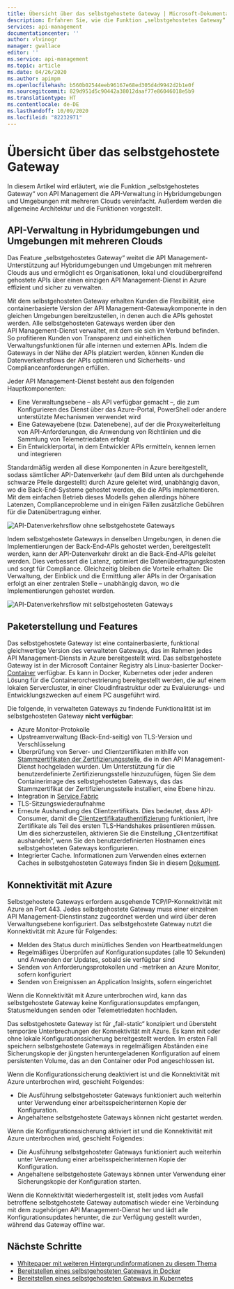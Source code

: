 ```yaml
---
title: Übersicht über das selbstgehostete Gateway | Microsoft-Dokumentation
description: Erfahren Sie, wie die Funktion „selbstgehostetes Gateway“ von Azure API Management Organisationen beim Verwalten von APIs in Hybridumgebungen und Umgebungen mit mehreren Clouds unterstützt.
services: api-management
documentationcenter: ''
author: vlvinogr
manager: gwallace
editor: ''
ms.service: api-management
ms.topic: article
ms.date: 04/26/2020
ms.author: apimpm
ms.openlocfilehash: b560b02544eeb96167e68ed305d4d9942d2b1e0f
ms.sourcegitcommit: 829d951d5c90442a38012daaf77e86046018e5b9
ms.translationtype: HT
ms.contentlocale: de-DE
ms.lasthandoff: 10/09/2020
ms.locfileid: "82232971"
---
```

# <a name="self-hosted-gateway-overview"></a>Übersicht über das selbstgehostete Gateway

In diesem Artikel wird erläutert, wie die Funktion „selbstgehostetes Gateway“ von API Management die API-Verwaltung in Hybridumgebungen und Umgebungen mit mehreren Clouds vereinfacht. Außerdem werden die allgemeine Architektur und die Funktionen vorgestellt.

## <a name="hybrid-and-multi-cloud-api-management"></a>API-Verwaltung in Hybridumgebungen und Umgebungen mit mehreren Clouds

Das Feature „selbstgehostetes Gateway“ weitet die API Management-Unterstützung auf Hybridumgebungen und Umgebungen mit mehreren Clouds aus und ermöglicht es Organisationen, lokal und cloudübergreifend gehostete APIs über einen einzigen API Management-Dienst in Azure effizient und sicher zu verwalten.

Mit dem selbstgehosteten Gateway erhalten Kunden die Flexibilität, eine containerbasierte Version der API Management-Gatewaykomponente in den gleichen Umgebungen bereitzustellen, in denen auch die APIs gehostet werden. Alle selbstgehosteten Gateways werden über den API Management-Dienst verwaltet, mit dem sie sich im Verbund befinden. So profitieren Kunden von Transparenz und einheitlichen Verwaltungsfunktionen für alle internen und externen APIs. Indem die Gateways in der Nähe der APIs platziert werden, können Kunden die Datenverkehrsflows der APIs optimieren und Sicherheits- und Complianceanforderungen erfüllen.

Jeder API Management-Dienst besteht aus den folgenden Hauptkomponenten:

-   Eine Verwaltungsebene – als API verfügbar gemacht –, die zum Konfigurieren des Dienst über das Azure-Portal, PowerShell oder andere unterstützte Mechanismen verwendet wird
-   Eine Gatewayebene (bzw. Datenebene), auf der die Proxyweiterleitung von API-Anforderungen, die Anwendung von Richtlinien und die Sammlung von Telemetriedaten erfolgt
-   Ein Entwicklerportal, in dem Entwickler APIs ermitteln, kennen lernen und integrieren

Standardmäßig werden all diese Komponenten in Azure bereitgestellt, sodass sämtlicher API-Datenverkehr (auf dem Bild unten als durchgehende schwarze Pfeile dargestellt) durch Azure geleitet wird, unabhängig davon, wo die Back-End-Systeme gehostet werden, die die APIs implementieren. Mit dem einfachen Betrieb dieses Modells gehen allerdings höhere Latenzen, Complianceprobleme und in einigen Fällen zusätzliche Gebühren für die Datenübertragung einher.

![API-Datenverkehrsflow ohne selbstgehostete Gateways](media/self-hosted-gateway-overview/without-gateways.png)

Indem selbstgehostete Gateways in denselben Umgebungen, in denen die Implementierungen der Back-End-APIs gehostet werden, bereitgestellt werden, kann der API-Datenverkehr direkt an die Back-End-APIs geleitet werden. Dies verbessert die Latenz, optimiert die Datenübertragungskosten und sorgt für Compliance. Gleichzeitig bleiben die Vorteile erhalten: Die Verwaltung, der Einblick und die Ermittlung aller APIs in der Organisation erfolgt an einer zentralen Stelle – unabhängig davon, wo die Implementierungen gehostet werden.

![API-Datenverkehrsflow mit selbstgehosteten Gateways](media/self-hosted-gateway-overview/with-gateways.png)

## <a name="packaging-and-features"></a>Paketerstellung und Features

Das selbstgehostete Gateway ist eine containerbasierte, funktional gleichwertige Version des verwalteten Gateways, das im Rahmen jedes API Management-Diensts in Azure bereitgestellt wird. Das selbstgehostete Gateway ist in der Microsoft Container Registry als Linux-basierter Docker-[Container](https://aka.ms/apim/sputnik/dhub) verfügbar. Es kann in Docker, Kubernetes oder jeder anderen Lösung für die Containerorchestrierung bereitgestellt werden, die auf einem lokalen Servercluster, in einer Cloudinfrastruktur oder zu Evaluierungs- und Entwicklungszwecken auf einem PC ausgeführt wird.

Die folgende, in verwalteten Gateways zu findende Funktionalität ist im selbstgehosteten Gateway **nicht verfügbar**:

- Azure Monitor-Protokolle
- Upstreamverwaltung (Back-End-seitig) von TLS-Version und Verschlüsselung
- Überprüfung von Server- und Clientzertifikaten mithilfe von [Stammzertifikaten der Zertifizierungsstelle](api-management-howto-ca-certificates.md), die in den API Management-Dienst hochgeladen wurden. Um Unterstützung für die benutzerdefinierte Zertifizierungsstelle hinzuzufügen, fügen Sie dem Containerimage des selbstgehosteten Gateways, das das Stammzertifikat der Zertifizierungsstelle installiert, eine Ebene hinzu.
- Integration in [Service Fabric](../service-fabric/service-fabric-api-management-overview.md)
- TLS-Sitzungswiederaufnahme
- Erneute Aushandlung des Clientzertifikats. Dies bedeutet, dass API-Consumer, damit die [Clientzertifikatauthentifizierung](api-management-howto-mutual-certificates-for-clients.md) funktioniert, ihre Zertifikate als Teil des ersten TLS-Handshakes präsentieren müssen. Um dies sicherzustellen, aktivieren Sie die Einstellung „Clientzertifikat aushandeln“, wenn Sie den benutzerdefinierten Hostnamen eines selbstgehosteten Gateways konfigurieren.
- Integrierter Cache. Informationen zum Verwenden eines externen Caches in selbstgehosteten Gateways finden Sie in diesem [Dokument](api-management-howto-cache-external.md).

## <a name="connectivity-to-azure"></a>Konnektivität mit Azure

Selbstgehostete Gateways erfordern ausgehende TCP/IP-Konnektivität mit Azure an Port 443. Jedes selbstgehostete Gateway muss einer einzelnen API Management-Dienstinstanz zugeordnet werden und wird über deren Verwaltungsebene konfiguriert. Das selbstgehostete Gateway nutzt die Konnektivität mit Azure für Folgendes:

-   Melden des Status durch minütliches Senden von Heartbeatmeldungen
-   Regelmäßiges Überprüfen auf Konfigurationsupdates (alle 10 Sekunden) und Anwenden der Updates, sobald sie verfügbar sind
-   Senden von Anforderungsprotokollen und -metriken an Azure Monitor, sofern konfiguriert
-   Senden von Ereignissen an Application Insights, sofern eingerichtet

Wenn die Konnektivität mit Azure unterbrochen wird, kann das selbstgehostete Gateway keine Konfigurationsupdates empfangen, Statusmeldungen senden oder Telemetriedaten hochladen.

Das selbstgehostete Gateway ist für „fail-static“ konzipiert und übersteht temporäre Unterbrechungen der Konnektivität mit Azure. Es kann mit oder ohne lokale Konfigurationssicherung bereitgestellt werden. Im ersten Fall speichern selbstgehostete Gateways in regelmäßigen Abständen eine Sicherungskopie der jüngsten heruntergeladenen Konfiguration auf einem persistenten Volume, das an den Container oder Pod angeschlossen ist.

Wenn die Konfigurationssicherung deaktiviert ist und die Konnektivität mit Azure unterbrochen wird, geschieht Folgendes:

-   Die Ausführung selbstgehosteter Gateways funktioniert auch weiterhin unter Verwendung einer arbeitsspeicherinternen Kopie der Konfiguration.
-   Angehaltene selbstgehostete Gateways können nicht gestartet werden.

Wenn die Konfigurationssicherung aktiviert ist und die Konnektivität mit Azure unterbrochen wird, geschieht Folgendes:

-   Die Ausführung selbstgehosteter Gateways funktioniert auch weiterhin unter Verwendung einer arbeitsspeicherinternen Kopie der Konfiguration.
-   Angehaltene selbstgehostete Gateways können unter Verwendung einer Sicherungskopie der Konfiguration starten.

Wenn die Konnektivität wiederhergestellt ist, stellt jedes vom Ausfall betroffene selbstgehostete Gateway automatisch wieder eine Verbindung mit dem zugehörigen API Management-Dienst her und lädt alle Konfigurationsupdates herunter, die zur Verfügung gestellt wurden, während das Gateway offline war.

## <a name="next-steps"></a>Nächste Schritte

-   [Whitepaper mit weiteren Hintergrundinformationen zu diesem Thema](https://aka.ms/hybrid-and-multi-cloud-api-management)
-   [Bereitstellen eines selbstgehosteten Gateways in Docker](how-to-deploy-self-hosted-gateway-docker.md)
-   [Bereitstellen eines selbstgehosteten Gateways in Kubernetes](how-to-deploy-self-hosted-gateway-kubernetes.md)
